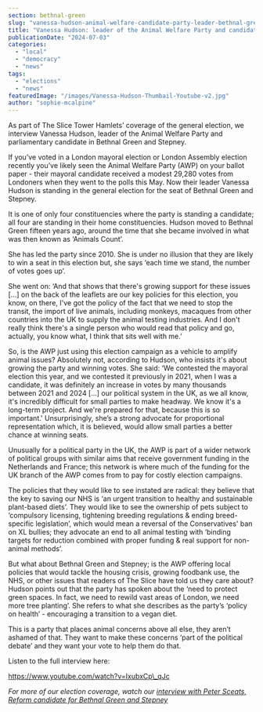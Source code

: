 ```yaml
---
section: bethnal-green
slug: "vanessa-hudson-animal-welfare-candidate-party-leader-bethnal-green-stepney-interview"
title: "Vanessa Hudson: leader of the Animal Welfare Party and candidate for Bethnal Green and Stepney"
publicationDate: "2024-07-03"
categories: 
  - "local"
  - "democracy"
  - "news"
tags: 
  - "elections"
  - "news"
featuredImage: "/images/Vanessa-Hudson-Thumbail-Youtube-v2.jpg"
author: "sophie-mcalpine"
---
```


As part of The Slice Tower Hamlets’ coverage of the general election, we interview Vanessa Hudson, leader of the Animal Welfare Party and parliamentary candidate in Bethnal Green and Stepney.

If you’ve voted in a London mayoral election or London Assembly election recently you’ve likely seen the Animal Welfare Party (AWP) on your ballot paper - their mayoral candidate received a modest 29,280 votes from Londoners when they went to the polls this May. Now their leader Vanessa Hudson is standing in the general election for the seat of Bethnal Green and Stepney.  

It is one of only four constituencies where the party is standing a candidate; all four are standing in their home constituencies. Hudson moved to Bethnal Green fifteen years ago, around the time that she became involved in what was then known as ‘Animals Count’.

She has led the party since 2010. She is under no illusion that they are likely to win a seat in this election but, she says ‘each time we stand, the number of votes goes up’.

She went on: ‘And that shows that there's growing support for these issues \[...\] on the back of the leaflets are our key policies for this election, you know, on there, I've got the policy of the fact that we need to stop the transit, the import of live animals, including monkeys, macaques from other countries into the UK to supply the animal testing industries. And I don't really think there's a single person who would read that policy and go, actually, you know what, I think that sits well with me.’

So, is the AWP just using this election campaign as a vehicle to amplify animal issues? Absolutely not, according to Hudson, who insists it's about growing the party and winning votes. She said: ‘We contested the mayoral election this year, and we contested it previously in 2021, when I was a candidate, it was definitely an increase in votes by many thousands between 2021 and 2024 \[...\] our political system in the UK, as we all know, it's incredibly difficult for small parties to make headway. We know it's a long-term project. And we're prepared for that, because this is so important.' Unsurprisingly, she’s a strong advocate for proportional representation which, it is believed, would allow small parties a better chance at winning seats. 

Unusually for a political party in the UK, the AWP is part of a wider network of political groups with similar aims that receive government funding in the Netherlands and France; this network is where much of the funding for the UK branch of the AWP comes from to pay for costly election campaigns. 

The policies that they would like to see instated are radical: they believe that the key to saving our NHS is ‘an urgent transition to healthy and sustainable plant-based diets’. They would like to see the ownership of pets subject to ‘compulsory licensing, tightening breeding regulations & ending breed-specific legislation’, which would mean a reversal of the Conservatives' ban on XL bullies; they advocate an end to all animal testing with ‘binding targets for reduction combined with proper funding & real support for non-animal methods’. 

But what about Bethnal Green and Stepney; is the AWP offering local policies that would tackle the housing crisis, growing foodbank use, the NHS, or other issues that readers of The Slice have told us they care about? Hudson points out that the party has spoken about the ‘need to protect green spaces. In fact, we need to rewild vast areas of London, we need more tree planting’. She refers to what she describes as the party’s ‘policy on health’ - encouraging a transition to a vegan diet. 

This is a party that places animal concerns above all else, they aren’t ashamed of that. They want to make these concerns ‘part of the political debate’ and they want your vote to help them do that. 

Listen to the full interview here: 

https://www.youtube.com/watch?v=IxubxCp\_qJc

_For more of our election coverage, watch our_ [_interview with Peter Sceats, Reform candidate for Bethnal Green and Stepney_](https://bethnalgreenlondon.co.uk/peter-sceats-reform-uk-candidate-bethnal-green-stepney-interview/)
